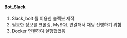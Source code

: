 #### Bot_Slack

1. Slack_bolt 를 이용한 슬랙봇 제작
2. 필요한 정보를 크롤링, MySQL 연결해서 채팅 진행하기 위함
3. Docker 연결하여 실행했었음
